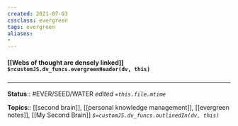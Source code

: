 ```yaml
---
created: 2021-07-03
cssclass: evergreen
tags: evergreen
aliases:
- 
---
```


#### [[Webs of thought are densely linked]] `$=customJS.dv_funcs.evergreenHeader(dv, this)`


### <hr class="footnote"/>

**Status**:: #EVER/SEED/WATER 
*edited `=this.file.mtime`*

**Topics**:: [[second brain]], [[personal knowledge management]], [[evergreen notes]], [[My Second Brain]] 
*`$=customJS.dv_funcs.outlinedIn(dv, this)`*

